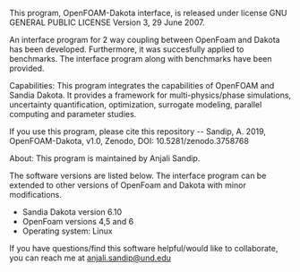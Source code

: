 

This program, OpenFOAM-Dakota interface, is released under license GNU GENERAL PUBLIC LICENSE Version 3, 29 June 2007.

An interface program for 2 way coupling between OpenFoam and Dakota has been developed. Furthermore, it was succesfully applied to benchmarks.
The interface program along with benchmarks have been provided.

Capabilities: This program integrates the capabilities of OpenFOAM and Sandia Dakota. 
It provides a framework for multi-physics/phase simulations, uncertainty quantification, optimization, surrogate modeling, parallel computing and parameter studies.

If you use this program, please cite this repository -- Sandip, A. 2019, OpenFOAM-Dakota, v1.0, Zenodo, DOI: 10.5281/zenodo.3758768

About: This program is maintained by Anjali Sandip.

The software versions are listed below. 
The interface program can be extended to other versions of OpenFoam and Dakota with minor modifications.

 - Sandia Dakota version 6.10
 - OpenFoam versions 4,5 and 6
 - Operating system: Linux

If you have questions/find this software helpful/would like to collaborate, you can reach me at anjali.sandip@und.edu
